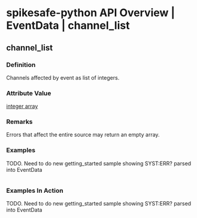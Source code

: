 # spikesafe-python API Overview | EventData | channel_list

## channel_list

### Definition
Channels affected by event as list of integers.

### Attribute Value
[integer array](https://docs.python.org/3/library/array.html)

### Remarks
Errors that affect the entire source may return an empty array.

### Examples
TODO. Need to do new getting_started sample showing SYST:ERR? parsed into EventData
```
```

### Examples In Action
TODO. Need to do new getting_started sample showing SYST:ERR? parsed into EventData